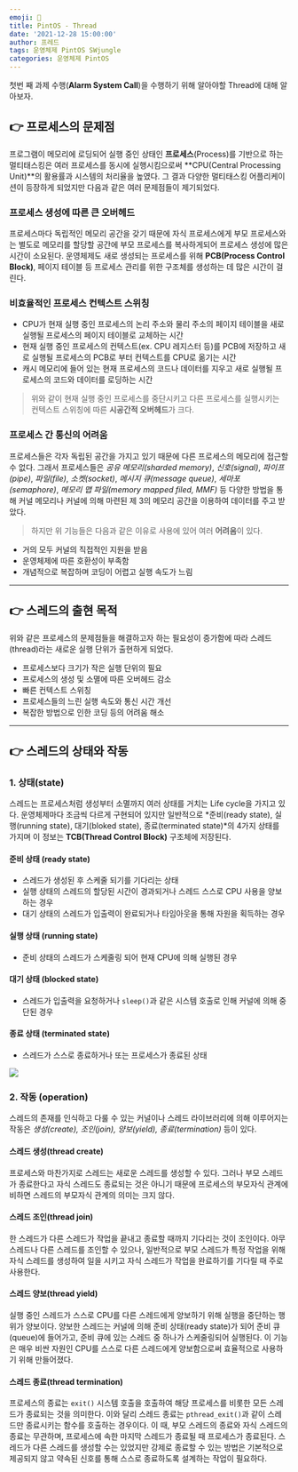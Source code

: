 ```yaml
---
emoji: 🧢
title: PintOS - Thread
date: '2021-12-28 15:00:00'
author: 프레드
tags: 운영체제 PintOS SWjungle
categories: 운영체제 PintOS
---
```


첫번 째 과제 수행(**Alarm System Call**)을 수행하기 위해 알아야할 Thread에 대해 알아보자.

## 👉 프로세스의 문제점

프로그램이 메모리에 로딩되어 실행 중인 상태인 **프로세스**(Process)를 기반으로 하는 멀티태스킹은 여러 프로세스를 동시에 실행시킴으로써 **CPU(Central Processing Unit)**의 활용률과 시스템의 처리율을 높였다. 그 결과 다양한 멀티태스킹 어플리케이션이 등장하게 되었지만 다음과 같은 여러 문제점들이 제기되었다.

### 프로세스 생성에 따른 큰 오버헤드

프로세스마다 독립적인 메모리 공간을 갖기 때문에 자식 프로세스에게 부모 프로세스와는 별도로 메모리를 할당할 공간에 부모 프로세스를 복사하게되어 프로세스 생성에 많은 시간이 소요된다. 운영체제도 새로 생성되는 프로세스를 위해 **PCB(Process Control Block)**, 페이지 테이블 등 프로세스 관리를 위한 구조체를 생성하는 데 많은 시간이 걸린다.

### 비효율적인 프로세스 컨텍스트 스위칭

- CPU가 현재 실행 중인 프로세스의 논리 주소와 물리 주소의 페이지 테이블을 새로 실행될 프로세스의 페이지 테이블로 교체하는 시간
- 현재 실행 중인 프로세스의 컨텍스트(ex. CPU 레지스터 등)를 PCB에 저장하고 새로 실행될 프로세스의 PCB로 부터 컨텍스트를 CPU로 옮기는 시간
- 캐시 메모리에 들어 있는 현재 프로세스의 코드나 데이터를 지우고 새로 실행될 프로세스의 코드와 데이터를 로딩하는 시간

> 위와 같이 현재 실행 중인 프로세스를 중단시키고 다른 프로세스를 실행시키는 컨텍스트 스위칭에 따른 **시공간적 오버헤드**가 크다.

### 프로세스 간 통신의 어려움

프로세스들은 각자 독립된 공간을 가지고 있기 때문에 다른 프로세스의 메모리에 접근할 수 없다. 그래서 프로세스들은 _공유 메모리(sharded memory)_, _신호(signal)_, _파이프(pipe)_, _파일(file)_, _소켓(socket)_, _메시지 큐(message queue)_, _세마포(semaphore)_, _메모리 맵 파일(memory mapped filed, MMF)_ 등 다양한 방법을 통해 커널 메모리나 커널에 의해 마련된 제 3의 메모리 공간을 이용하여 데이터를 주고 받았다.

> 하지만 위 기능들은 다음과 같은 이유로 사용에 있어 여러 **어려움**이 있다.

- 거의 모두 커널의 직접적인 지원을 받음
- 운영체제에 따른 호환성이 부족함
- 개념적으로 복잡하며 코딩이 어렵고 실행 속도가 느림

---

## 👉 스레드의 출현 목적

위와 같은 프로세스의 문제점들을 해결하고자 하는 필요성이 증가함에 따라 스레드 (thread)라는 새로운 실행 단위가 출현하게 되었다.

- 프로세스보다 크기가 작은 실행 단위의 필요
- 프로세스의 생성 및 소멸에 따른 오버헤드 감소
- 빠른 컨텍스트 스위칭
- 프로세스들의 느린 실행 속도와 통신 시간 개선
- 복잡한 방법으로 인한 코딩 등의 어려움 해소

---

## 👉 스레드의 상태와 작동

### 1. 상태(state)

스레드는 프로세스처럼 생성부터 소멸까지 여러 상태를 거치는 Life cycle을 가지고 있다. 운영체제마다 조금씩 다르게 구현되어 있지만 일반적으로 *준비(ready state), 실행(running state), 대기(bloked state), 종료(terminated state)*의 4가지 상태를 가지며 이 정보는 **TCB(Thread Control Block)** 구조체에 저장된다.

#### 준비 상태 (ready state)

- 스레드가 생성된 후 스케줄 되기를 기다리는 상태
- 실행 상태의 스레드의 할당된 시간이 경과되거나 스레드 스스로 CPU 사용을 양보하는 경우
- 대기 상태의 스레드가 입출력이 완료되거나 타임아웃을 통해 자원을 획득하는 경우

#### 실행 상태 (running state)

- 준비 상태의 스레드가 스케줄링 되어 현재 CPU에 의해 실행된 경우

#### 대기 상태 (blocked state)

- 스레드가 입출력을 요청하거나 `sleep()`과 같은 시스템 호출로 인해 커널에 의해 중단된 경우

#### 종료 상태 (terminated state)

- 스레드가 스스로 종료하거나 또는 프로세스가 종료된 상태

![](https://images.velog.io/images/fredkeemhaus/post/a43486be-8d60-4fa0-9c1c-39fe8cf9d060/%E1%84%89%E1%85%B3%E1%84%8F%E1%85%B3%E1%84%85%E1%85%B5%E1%86%AB%E1%84%89%E1%85%A3%E1%86%BA%202021-12-28%20%E1%84%8B%E1%85%A9%E1%84%92%E1%85%AE%204.09.02.png)

### 2. 작동 (operation)

스레드의 존재를 인식하고 다룰 수 있는 커널이나 스레드 라이브러리에 의해 이루어지는 작동은 _생성(create), 조인(join), 양보(yield), 종료(termination)_ 등이 있다.

#### 스레드 생성(thread create)

프로세스와 마찬가지로 스레드는 새로운 스레드를 생성할 수 있다. 그러나 부모 스레드가 종료한다고 자식 스레드도 종료되는 것은 아니기 때문에 프로세스의 부모자식 관계에 비하면 스레드의 부모자식 관계의 의미는 크지 않다.

#### 스레드 조인(thread join)

한 스레드가 다른 스레드가 작업을 끝내고 종료할 때까지 기다리는 것이 조인이다. 아무 스레드나 다른 스레드를 조인할 수 있으나, 일반적으로 부모 스레드가 특정 작업을 위해 자식 스레드를 생성하여 일을 시키고 자식 스레드가 작업을 완료하기를 기다릴 때 주로 사용한다.

#### 스레드 양보(thread yield)

실행 중인 스레드가 스스로 CPU를 다른 스레드에게 양보하기 위해 실행을 중단하는 행위가 양보이다. 양보한 스레드는 커널에 의해 준비 상태(ready state)가 되어 준비 큐(queue)에 들어가고, 준비 큐에 있는 스레드 중 하나가 스케줄링되어 실행된다. 이 기능은 매우 비싼 자원인 CPU를 스스로 다른 스레드에게 양보함으로써 효율적으로 사용하기 위해 만들어졌다.

#### 스레드 종료(thread termination)

프로세스의 종료는 `exit()` 시스템 호출을 호출하여 해당 프로세스를 비롯한 모든 스레드가 종료되는 것을 의미한다. 이와 달리 스레드 종료는 `pthread_exit()`과 같이 스레드만 종료시키는 함수를 호출하는 경우이다. 이 때, 부모 스레드의 종료와 자식 스레드의 종료는 무관하며, 프로세스에 속한 마지막 스레드가 종료될 때 프로세스가 종료된다. 스레드가 다른 스레드를 생성할 수는 있었지만 강제로 종료할 수 있는 방법은 기본적으로 제공되지 않고 약속된 신호를 통해 스스로 종료하도록 설계하는 작업이 필요하다.

```toc

```
